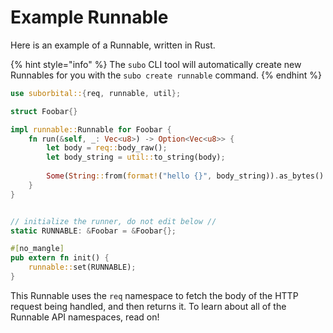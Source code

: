 # Example Runnable

Here is an example of a Runnable, written in Rust.

{% hint style="info" %}
The `subo` CLI tool will automatically create new Runnables for you with the `subo create runnable` command.
{% endhint %}

```rust
use suborbital::{req, runnable, util};

struct Foobar{}

impl runnable::Runnable for Foobar {
    fn run(&self, _: Vec<u8>) -> Option<Vec<u8>> {
        let body = req::body_raw();
        let body_string = util::to_string(body);
    
        Some(String::from(format!("hello {}", body_string)).as_bytes().to_vec())
    }
}


// initialize the runner, do not edit below //
static RUNNABLE: &Foobar = &Foobar{};

#[no_mangle]
pub extern fn init() {
    runnable::set(RUNNABLE);
}

```

This Runnable uses the `req` namespace to fetch the body of the HTTP request being handled, and then returns it. To learn about all of the Runnable API namespaces, read on!

